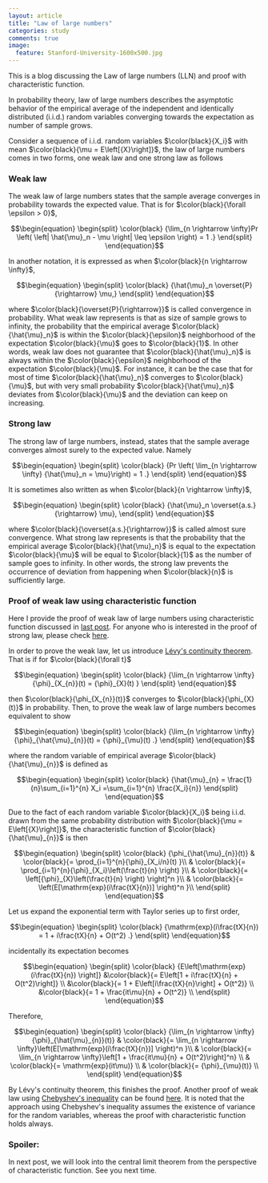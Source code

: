 ```yaml
---
layout: article
title: "Law of large numbers"
categories: study
comments: true
image:
  feature: Stanford-University-1600x500.jpg
---
```


This is a blog discussing the Law of large numbers (LLN) and proof with characteristic function.

In probability theory, law of large numbers describes the asymptotic behavior of the empirical average of the independent and identically distributed (i.i.d.) random variables converging towards the expectation as number of sample grows.

Consider a sequence of i.i.d. random variables $\color{black}{X_i}$ with mean $\color{black}{\mu = E\left[{X}\right]}$, the law of large numbers comes in two forms, one weak law and one strong law as follows

### Weak law

The weak law of large numbers states that the sample average converges in probability towards the expected value. That is for $\color{black}{\forall \epsilon > 0}$,

$$\begin{equation}
\begin{split}
\color{black}
{\lim_{n \rightarrow \infty}Pr \left( \left| \hat{\mu}_n - \mu \right| \leq \epsilon \right) = 1 .}
\end{split}
\end{equation}$$

In another notation, it is expressed as when $\color{black}{n \rightarrow \infty}$,

$$\begin{equation}
\begin{split}
\color{black}
{\hat{\mu}_n \overset{P}{\rightarrow} \mu,}
\end{split}
\end{equation}$$

where $\color{black}{\overset{P}{\rightarrow}}$ is called convergence in probability. What weak law represents is that as size of sample grows to infinity, the probability that the empirical average $\color{black}{\hat{\mu}_n}$ is within the $\color{black}{\epsilon}$ neighborhood of the expectation $\color{black}{\mu}$ goes to $\color{black}{1}$. In other words, weak law does not guarantee that $\color{black}{\hat{\mu}_n}$ is always within the $\color{black}{\epsilon}$ neighborhood of the expectation $\color{black}{\mu}$. For instance,
it can be the case that for  most of time $\color{black}{\hat{\mu}_n}$ converges to $\color{black}{\mu}$, but with very small probability $\color{black}{\hat{\mu}_n}$ deviates from $\color{black}{\mu}$ and the deviation can keep on increasing.

### Strong law

The strong law of large numbers, instead, states that the sample average converges almost surely to the expected value. Namely

$$\begin{equation}
\begin{split}
\color{black}
{Pr \left( \lim_{n \rightarrow \infty} {\hat{\mu}_n = \mu}\right) = 1 .}
\end{split}
\end{equation}$$

It is sometimes also written as when $\color{black}{n \rightarrow \infty}$,

$$\begin{equation}
\begin{split}
\color{black}
{\hat{\mu}_n \overset{a.s.}{\rightarrow} \mu},
\end{split}
\end{equation}$$

where $\color{black}{\overset{a.s.}{\rightarrow}}$ is called almost sure convergence. What strong law represents is that the probability that the empirical average $\color{black}{\hat{\mu}_n}$ is equal to the expectation $\color{black}{\mu}$ will be equal to $\color{black}{1}$ as the number of sample goes to infinity. In other words, the strong law prevents the occurrence of deviation from happening when $\color{black}{n}$ is sufficiently large.

### Proof of weak law using characteristic function

Here I provide the proof of weak law of large numbers using characteristic function discussed in [last post](https://alex8937.github.io/study/From-Fourier-transform-to-Characteristic-function/). For anyone who is interested in the proof of strong law, please check [here](https://www.math.ucdavis.edu/~tracy/courses/math135A/UsefullCourseMaterial/lawLargeNo.pdf).

In order to prove the weak law, let us introduce [Lévy's continuity theorem](https://en.wikipedia.org/wiki/L%C3%A9vy%27s_continuity_theorem). That is if for $\color{black}{\forall t}$

$$\begin{equation}
\begin{split}
\color{black}
{\lim_{n \rightarrow \infty}{\phi}_{X_{n}}(t) = {\phi}_{X}(t)  }
\end{split}
\end{equation}$$

then $\color{black}{\phi_{X_{n}}(t)}$ converges to $\color{black}{\phi_{X}(t)}$ in probability. Then, to prove the weak law of large numbers becomes equivalent to show

$$\begin{equation}
\begin{split}
\color{black}
{\lim_{n \rightarrow \infty}{\phi}_{\hat{\mu}_{n}}(t) = {\phi}_{\mu}(t)  .}
\end{split}
\end{equation}$$

where the random variable of empirical average $\color{black}{\hat{\mu}_{n}}$ is defined as

$$\begin{equation}
\begin{split}
\color{black}
{\hat{\mu}_{n} = \frac{1}{n}\sum_{i=1}^{n} X_i =\sum_{i=1}^{n} \frac{X_i}{n}}
\end{split}
\end{equation}$$

Due to the fact of each random variable $\color{black}{X_i}$ being i.i.d. drawn from the same probability distribution with $\color{black}{\mu = E\left[{X}\right]}$, the characteristic function of $\color{black}{\hat{\mu}_{n}}$ is then


$$\begin{equation}
\begin{split}
\color{black}
{\phi_{\hat{\mu}_{n}}(t)}
& \color{black}{= \prod_{i=1}^{n}{\phi}_{X_i/n}(t)  }\\
& \color{black}{= \prod_{i=1}^{n}{\phi}_{X_i}\left(\frac{t}{n} \right)  }\\
& \color{black}{= \left[{\phi}_{X}\left(\frac{t}{n} \right) \right]^n }\\
& \color{black}{= \left(E[\mathrm{exp}(i\frac{tX}{n})] \right)^n }\\
\end{split}
\end{equation}$$

Let us expand the exponential term with Taylor series up to first order,

$$\begin{equation}
\begin{split}
\color{black}
{\mathrm{exp}(i\frac{tX}{n}) = 1 + i\frac{tX}{n} + O(t^2)
.}
\end{split}
\end{equation}$$

incidentally its expectation becomes

$$\begin{equation}
\begin{split}
\color{black}
{E\left[\mathrm{exp}(i\frac{tX}{n}) \right]}
&\color{black}{= E\left[1 + i\frac{tX}{n} + O(t^2)\right]} \\
&\color{black}{= 1 + E\left[i\frac{tX}{n}\right] + O(t^2)} \\
&\color{black}{= 1 + \frac{it\mu}{n} + O(t^2)} \\
\end{split}
\end{equation}$$

Therefore,

$$\begin{equation}
\begin{split}
\color{black}
{\lim_{n \rightarrow \infty}{\phi}_{\hat{\mu}_{n}}(t)}
& \color{black}{= \lim_{n \rightarrow \infty}\left(E[\mathrm{exp}(i\frac{tX}{n})] \right)^n }\\
& \color{black}{= \lim_{n \rightarrow \infty}\left[1 + \frac{it\mu}{n} + O(t^2)\right]^n} \\
& \color{black}{= \mathrm{exp}(it\mu)} \\
& \color{black}{= {\phi}_{\mu}(t)} \\
\end{split}
\end{equation}$$

By Lévy's continuity theorem, this finishes the proof. Another proof of weak law using [Chebyshev's inequality](https://en.wikipedia.org/wiki/Chebyshev%27s_inequality) can be found [here](https://ocw.mit.edu/courses/electrical-engineering-and-computer-science/6-262-discrete-stochastic-processes-spring-2011/video-lectures/lecture-3-law-of-large-numbers-convergence/MIT6_262S11_lec03.pdf). It is noted that the approach using Chebyshev's inequality assumes the existence of variance for the random variables, whereas the proof with characteristic function holds always.

### Spoiler:

In next post, we will look into the central limit theorem from the perspective of characteristic function. See you next time.
